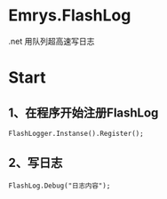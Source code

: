 # Emrys.FlashLog
.net 用队列超高速写日志

# Start
## 1、在程序开始注册FlashLog

```
FlashLogger.Instanse().Register();
```

## 2、写日志
```
FlashLog.Debug("日志内容");
```
